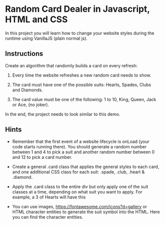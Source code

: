 # Random Card Dealer in Javascript, HTML and CSS

In this project you will learn how to change your website styles during the runtime using VanillaJS (plain normal js).

## Instructions

Create an algorithm that randomly builds a card on every refresh:

1. Every time the website refreshes a new random card needs to show.

2. The card must have one of the possible suits: Hearts, Spades, Clubs and Diamonds.

3. The card value must be one of the following: 1 to 10, King, Queen, Jack or Ace, (no joker).

In the end, the project needs to look similar to this demo.

## Hints
* Remember that the first event of a website lifecycle is onLoad (your code starts running there). You should generate a random number between 1 and 4 to pick a suit and another random number between 0 and 12 to pick a card number.

* Create a general .card class that applies the general styles to each card, and one additional CSS class for each suit: .spade, .club, .heart & .diamond.

* Apply the .card class to the entire div but only apply one of the suit classes at a time, depending on what suit you want to apply. For example, a 3 of Hearts will have this

* You can use images, https://fontawesome.com/icons?d=gallery or HTML character entities to generate the suit symbol into the HTML. Here you can find the character entities.

